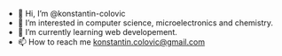 - 👋 Hi, I’m @konstantin-colovic
- 👀 I’m interested in computer science, microelectronics and chemistry.
- 🌱 I’m currently learning web developement.
- 📫 How to reach me konstantin.colovic@gmail.com
